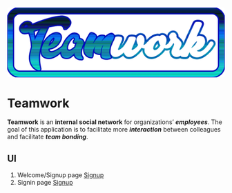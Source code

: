 ![Teamwork Logo](UI/img/logo.png)

# Teamwork


**Teamwork** is an **internal social network** for organizations’ _**employees**_. 
The goal of this application is to facilitate more _**interaction**_ between colleagues and facilitate _**team bonding**_. 

## UI
  1.  Welcome/Signup page
    [Signup](UI/html/index.html)
  2.  Signin page
    [Signup](UI/html/index.html)
